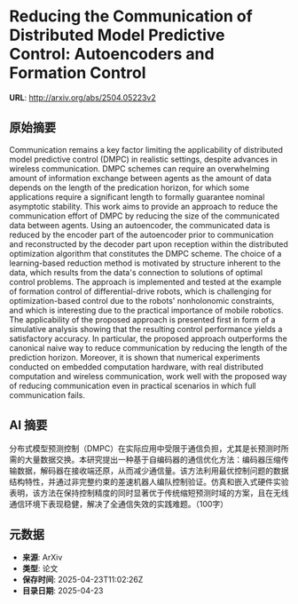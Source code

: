 # Reducing the Communication of Distributed Model Predictive Control: Autoencoders and Formation Control

**URL**: http://arxiv.org/abs/2504.05223v2

## 原始摘要

Communication remains a key factor limiting the applicability of distributed
model predictive control (DMPC) in realistic settings, despite advances in
wireless communication. DMPC schemes can require an overwhelming amount of
information exchange between agents as the amount of data depends on the length
of the predication horizon, for which some applications require a significant
length to formally guarantee nominal asymptotic stability. This work aims to
provide an approach to reduce the communication effort of DMPC by reducing the
size of the communicated data between agents. Using an autoencoder, the
communicated data is reduced by the encoder part of the autoencoder prior to
communication and reconstructed by the decoder part upon reception within the
distributed optimization algorithm that constitutes the DMPC scheme. The choice
of a learning-based reduction method is motivated by structure inherent to the
data, which results from the data's connection to solutions of optimal control
problems. The approach is implemented and tested at the example of formation
control of differential-drive robots, which is challenging for
optimization-based control due to the robots' nonholonomic constraints, and
which is interesting due to the practical importance of mobile robotics. The
applicability of the proposed approach is presented first in form of a
simulative analysis showing that the resulting control performance yields a
satisfactory accuracy. In particular, the proposed approach outperforms the
canonical naive way to reduce communication by reducing the length of the
prediction horizon. Moreover, it is shown that numerical experiments conducted
on embedded computation hardware, with real distributed computation and
wireless communication, work well with the proposed way of reducing
communication even in practical scenarios in which full communication fails.


## AI 摘要

分布式模型预测控制（DMPC）在实际应用中受限于通信负担，尤其是长预测时所需的大量数据交换。本研究提出一种基于自编码器的通信优化方法：编码器压缩传输数据，解码器在接收端还原，从而减少通信量。该方法利用最优控制问题的数据结构特性，并通过非完整约束的差速机器人编队控制验证。仿真和嵌入式硬件实验表明，该方法在保持控制精度的同时显著优于传统缩短预测时域的方案，且在无线通信环境下表现稳健，解决了全通信失效的实践难题。（100字）

## 元数据

- **来源**: ArXiv
- **类型**: 论文
- **保存时间**: 2025-04-23T11:02:26Z
- **目录日期**: 2025-04-23
